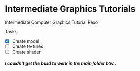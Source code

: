 # Intermediate Graphics Tutorials
 Intermediate Computer Graphics Tutorial Repo

 Tasks:
- [X] Create model
- [ ] Create textures
- [ ] Create shader

###### **I couldn't get the build to work in the main folder btw..**
